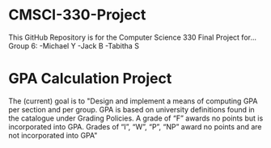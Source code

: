 # CMSCI-330-Project #

This GitHub Repository is for the Computer Science 330
Final Project for...
    Group 6:
        -Michael Y
        -Jack B
        -Tabitha S

# GPA Calculation Project

The (current) goal is to "Design and implement a means of computing GPA per section and per group. GPA is based on university definitions found in the catalogue under Grading Policies. A grade of “F” awards no points but is incorporated into GPA. Grades of “I”, “W”, “P”, “NP” award no points and are not incorporated into GPA"